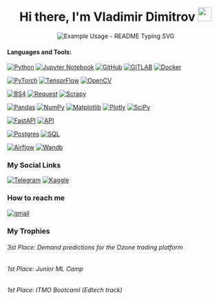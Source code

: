 <h1 align="center">Hi there, I'm <a> Vladimir Dimitrov</a> 
<img src="https://github.com/blackcater/blackcater/raw/main/images/Hi.gif" height="32"/></h1>
<p align="center">
  <img src="https://readme-typing-svg.demolab.com/?lines=Computer science worker!&font=Fira%20Code&center=true&width=380&height=50&duration=4000&pause=1000" alt="Example Usage - README Typing SVG">
</p>

#### Languages and Tools:
[![Python](https://img.shields.io/badge/python-3670A0?style=for-the-badge&logo=python&logoColor=ffdd54)](https://github.com/Vladimir-Dimitrov-Ngu)
[![Jupyter Notebook](https://img.shields.io/badge/jupyter-%23FA0F00.svg?style=for-the-badge&logo=jupyter&logoColor=white)](https://github.com/Vladimir-Dimitrov-Ngu)
[![GitHub](https://img.shields.io/badge/github-%23121011.svg?style=for-the-badge&logo=github&logoColor=white)](https://github.com/Vladimir-Dimitrov-Ngu)
[![GITLAB](https://img.shields.io/badge/-Gitlab-77DDE7?style=for-the-badge&logo=GITLAB)](https://github.com/Vladimir-Dimitrov-Ngu)
[![Docker](https://img.shields.io/badge/-Docker-090909?style=for-the-badge&logo=Docker)]([https://hub.docker.com/u/mbaushenko](https://github.com/Vladimir-Dimitrov-Ngu)https://github.com/Vladimir-Dimitrov-Ngu)


[![PyTorch](https://img.shields.io/badge/PyTorch-%23EE4C2C.svg?style=for-the-badge&logo=PyTorch&logoColor=white)](https://github.com/Vladimir-Dimitrov-Ngu)
[![TensorFlow](https://img.shields.io/badge/TensorFlow-%23FF6F00.svg?style=for-the-badge&logo=TensorFlow&logoColor=white)](https://github.com/Vladimir-Dimitrov-Ngu)
[![OpenCV](https://img.shields.io/badge/opencv-%23white.svg?style=for-the-badge&logo=opencv&logoColor=white)](https://github.com/Vladimir-Dimitrov-Ngu)


[![BS4](https://img.shields.io/badge/BS4-%23F7931E.svg?style=for-the-badge&logo=BS4&logoColor=white)](https://github.com/Vladimir-Dimitrov-Ngu)
[![Request](https://img.shields.io/badge/request-%23F7931E.svg?style=for-the-badge&logo=request&logoColor=blue)](https://github.com/Vladimir-Dimitrov-Ngu)
[![Scrapy](https://img.shields.io/badge/Scrapy-%23F7931E.svg?style=for-the-badge&logo=Scrapy&logoColor=white)](https://github.com/Vladimir-Dimitrov-Ngu)

[![Pandas](https://img.shields.io/badge/pandas-%23150458.svg?style=for-the-badge&logo=pandas&logoColor=white)](https://github.com/Vladimir-Dimitrov-Ngu)
[![NumPy](https://img.shields.io/badge/numpy-%23013243.svg?style=for-the-badge&logo=numpy&logoColor=white)](https://github.com/Vladimir-Dimitrov-Ngu)
[![Matplotlib](https://img.shields.io/badge/Matplotlib-%23ffffff.svg?style=for-the-badge&logo=Plot&logoColor=yellow)](https://github.com/Vladimir-Dimitrov-Ngu)
[![Plotly](https://img.shields.io/badge/-Plotly-00A4EF?style=for-the-badge&logo=Plotly)](https://github.com/Vladimir-Dimitrov-Ngu)
[![SciPy](https://img.shields.io/badge/SciPy-%230C55A5.svg?style=for-the-badge&logo=scipy&logoColor=%white)](https://github.com/Vladimir-Dimitrov-Ngu)

[![FastAPI](https://img.shields.io/badge/FastAPI-005571?style=for-the-badge&logo=fastapi)](https://github.com/Vladimir-Dimitrov-Ngu)
[![API](https://img.shields.io/badge/-API-FF6600?style=for-the-badge&logo=API)](https://github.com/Vladimir-Dimitrov-Ngu)


[![Postgres](https://img.shields.io/badge/postgres-%23316192.svg?style=for-the-badge&logo=postgresql&logoColor=white)](https://github.com/Vladimir-Dimitrov-Ngu)
[![SQL](https://img.shields.io/badge/-SQL-00A4EF?style=for-the-badge&logo=SQL)](https://github.com/Vladimir-Dimitrov-Ngu)

[![Airflow](https://img.shields.io/badge/-Airflow-77DDE7?style=for-the-badge&logo=AIRFLOW)](https://github.com/Vladimir-Dimitrov-Ngu)
[![Wandb](https://img.shields.io/badge/FastAPI-005571?style=for-the-badge&logo=fastapi)](https://github.com/Vladimir-Dimitrov-Ngu)

### My Social Links
[![Telegram](https://img.shields.io/badge/Telegram-%23316192.svg?style=for-the-badge&logo=Telegram&logoColor=white)](https://github.com/Vladimir-Dimitrov-Ngu)
[![Kaggle](https://img.shields.io/badge/Kaggle-%23150458.svg?style=for-the-badge&logo=Kaggle&logoColor=white)](https://www.kaggle.com/vladimirngu)


### How to reach me
[![gmail](https://img.shields.io/badge/-gmail-00A4EF?style=for-the-badge&logo=gmail)](mailto:dimitrov_rabota@mail.ru)

### My Trophies
###### 3st Place: Demand predictions for the Ozone trading platform
###### 1st Place: Junior ML Camp
###### 1st Place: ITMO Bootcaml (Edtech track) 


